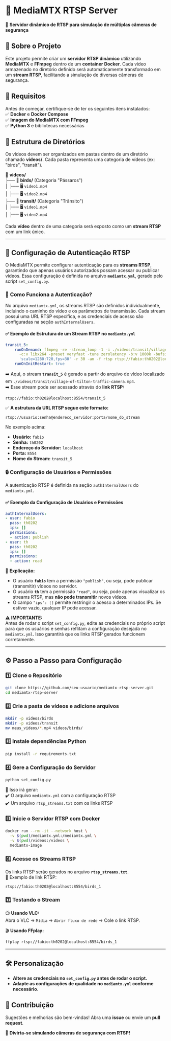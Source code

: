 # 📡 **MediaMTX RTSP Server**  
🎥 **Servidor dinâmico de RTSP para simulação de múltiplas câmeras de segurança**  

## 🚀 **Sobre o Projeto**  
Este projeto permite criar um **servidor RTSP dinâmico** utilizando **MediaMTX** e **FFmpeg** dentro de um **container Docker**. Cada vídeo armazenado no diretório definido será automaticamente transformado em um **stream RTSP**, facilitando a simulação de diversas câmeras de segurança.  

## 🔧 **Requisitos**  
Antes de começar, certifique-se de ter os seguintes itens instalados:  
✅ **Docker** e **Docker Compose**  
✅ **Imagem do MediaMTX com FFmpeg**  
✅ **Python 3** e bibliotecas necessárias  

## 📂 **Estrutura de Diretórios**  
Os vídeos devem ser organizados em pastas dentro de um diretório chamado **videos/**. Cada pasta representa uma categoria de vídeos (ex: "birds", "transit").  

📁 **videos/**  
 ├── 📁 **birds/** (Categoria "Pássaros")  
 │ ├── 🖥️ `video1.mp4`  
 │ ├── 🖥️ `video2.mp4`  
 ├── 📁 **transit/** (Categoria "Trânsito")  
 │ ├── 🖥️ `video1.mp4`  
 │ ├── 🖥️ `video2.mp4`  

Cada **vídeo** dentro de uma categoria será exposto como um **stream RTSP** com um link único.  

---

## 🔑 **Configuração de Autenticação RTSP**  

O MediaMTX permite configurar autenticação para os **streams RTSP**, garantindo que apenas usuários autorizados possam acessar ou publicar vídeos. Essa configuração é definida no arquivo **`mediamtx.yml`**, gerado pelo script `set_config.py`.  

### 📌 **Como Funciona a Autenticação?**  

No arquivo `mediamtx.yml`, os streams RTSP são definidos individualmente, incluindo o caminho do vídeo e os parâmetros de transmissão. Cada stream possui uma URL RTSP específica, e as credenciais de acesso são configuradas na seção `authInternalUsers`.  

#### ✅ **Exemplo de Estrutura de um Stream RTSP no `mediamtx.yml`**  
```yaml
transit_5:
    runOnDemand: ffmpeg -re -stream_loop -1 -i ./videos/transit/village-of-tilton-traffic-camera.mp4
      -c:v libx264 -preset veryfast -tune zerolatency -b:v 1000k -bufsize 500k -vf
      'scale=1280:720,fps=30' -r 30 -an -f rtsp rtsp://fabio:th0202@localhost:8554/transit_5
    runOnInitRestart: true
```
➡️ Aqui, o stream **`transit_5`** é gerado a partir do arquivo de vídeo localizado em `./videos/transit/village-of-tilton-traffic-camera.mp4`.  
➡️ Esse stream pode ser acessado através do **link RTSP:**  
```
rtsp://fabio:th0202@localhost:8554/transit_5
```
✅ **A estrutura da URL RTSP segue este formato:**  
```
rtsp://usuario:senha@endereco_servidor:porta/nome_do_stream
```
No exemplo acima:  
- **Usuário:** `fabio`  
- **Senha:** `th0202`  
- **Endereço do Servidor:** `localhost`  
- **Porta:** `8554`  
- **Nome do Stream:** `transit_5`  

### 🔒 **Configuração de Usuários e Permissões**  

A autenticação RTSP é definida na seção `authInternalUsers` do `mediamtx.yml`.  

#### ✅ **Exemplo da Configuração de Usuários e Permissões**  
```yaml
authInternalUsers:
- user: fabio
  pass: th0202
  ips: []
  permissions:
  - action: publish
- user: th
  pass: th0202
  ips: []
  permissions:
  - action: read
```
📌 **Explicação:**  
- O usuário **`fabio`** tem a permissão `"publish"`, ou seja, pode publicar (transmitir) vídeos no servidor.  
- O usuário **`th`** tem a permissão `"read"`, ou seja, pode apenas visualizar os streams RTSP, mas **não pode transmitir** novos vídeos.  
- O campo `"ips": []` permite restringir o acesso a determinados IPs. Se estiver vazio, qualquer IP pode acessar.  

⚠️ **IMPORTANTE:**  
Antes de rodar o script `set_config.py`, edite as credenciais no próprio script para que os usuários e senhas reflitam a configuração desejada no `mediamtx.yml`. Isso garantirá que os links RTSP gerados funcionem corretamente.  

--- 

## ⚙️ **Passo a Passo para Configuração**  

### 1️⃣ **Clone o Repositório**  
```bash
git clone https://github.com/seu-usuario/mediamtx-rtsp-server.git
cd mediamtx-rtsp-server
```

### 2️⃣ **Crie a pasta de vídeos e adicione arquivos**  
```bash
mkdir -p videos/birds
mkdir -p videos/transit
mv meus_videos/*.mp4 videos/birds/
```

### 3️⃣ **Instale dependências Python**  
```bash
pip install -r requirements.txt
```

### 4️⃣ **Gere a Configuração do Servidor**  
```bash
python set_config.py
```
🔹 Isso irá gerar:  
✔️ O arquivo `mediamtx.yml` com a configuração RTSP  
✔️ Um arquivo `rtsp_streams.txt` com os links RTSP  

### 5️⃣ **Inicie o Servidor RTSP com Docker**  
```bash
docker run --rm -it --network host \
  -v $(pwd)/mediamtx.yml:/mediamtx.yml \
  -v $(pwd)/videos:/videos \
  mediamtx-image
```

### 6️⃣ **Acesse os Streams RTSP**  
Os links RTSP serão gerados no arquivo **`rtsp_streams.txt`**.  
📡 Exemplo de link RTSP:  
```
rtsp://fabio:th0202@localhost:8554/birds_1
```

### 7️⃣ **Testando o Stream**  
📺 **Usando VLC:**  
Abra o VLC → `Mídia` → `Abrir fluxo de rede` → Cole o link RTSP.  

🎬 **Usando FFplay:**  
```bash
ffplay rtsp://fabio:th0202@localhost:8554/birds_1
```

---

## 🛠 **Personalização**  
- **Altere as credenciais no `set_config.py` antes de rodar o script.**  
- **Adapte as configurações de qualidade no `mediamtx.yml` conforme necessário.**  

## 📌 **Contribuição**  
Sugestões e melhorias são bem-vindas! Abra uma **issue** ou envie um **pull request**.  

🚀 **Divirta-se simulando câmeras de segurança com RTSP!**
